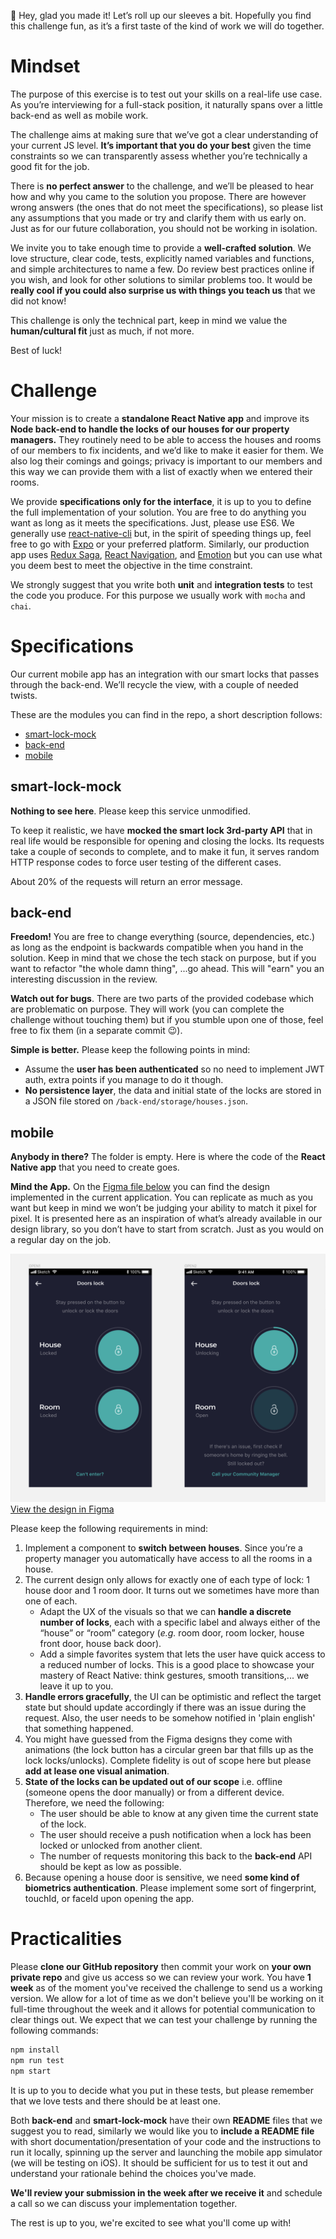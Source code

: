 👋 Hey, glad you made it! Let’s roll up our sleeves a bit. Hopefully you find this challenge fun, as it’s a first taste of the kind of work we will do together.

# Mindset

The purpose of this exercise is to test out your skills on a real-life use case. As you’re interviewing for a full-stack position, it naturally spans over a little back-end as well as mobile work.

The challenge aims at making sure that we’ve got a clear understanding of your current JS level. **It’s important that you do your best** given the time constraints so we can transparently assess whether you’re technically a good fit for the job.

There is **no perfect answer** to the challenge, and we’ll be pleased to hear how and why you came to the solution you propose. There are however wrong answers (the ones that do not meet the specifications), so please list any assumptions that you made or try and clarify them with us early on. Just as for our future collaboration, you should not be working in isolation.

We invite you to take enough time to provide a **well-crafted solution**. We love structure, clear code, tests, explicitly named variables and functions, and simple architectures to name a few. Do review best practices online if you wish, and look for other solutions to similar problems too. It would be **really cool if you could also surprise us with things you teach us** that we did not know!

This challenge is only the technical part, keep in mind we value the **human/cultural fit** just as much, if not more.

Best of luck!

# Challenge

Your mission is to create a **standalone React Native app** and improve its **Node back-end to handle the locks of our houses for our property managers.** They routinely need to be able to access the houses and rooms of our members to fix incidents, and we’d like to make it easier for them. We also log their comings and goings; privacy is important to our members and this way we can provide them with a list of exactly when we entered their rooms.

We provide **specifications only for the interface**, it is up to you to define the full implementation of your solution. You are free to do anything you want as long as it meets the specifications. Just, please use ES6. We generally use [react-native-cli](https://github.com/react-native-community/cli) but, in the spirit of speeding things up, feel free to go with [Expo](https://expo.io/) or your preferred platform. Similarly, our production app uses [Redux Saga](https://github.com/redux-saga/redux-saga), [React Navigation](https://reactnavigation.org/docs/en/getting-started.html), and [Emotion](https://emotion.sh/) but you can use what you deem best to meet the objective in the time constraint.

We strongly suggest that you write both **unit** and **integration tests** to test the code you produce. For this purpose we usually work with `mocha` and `chai`.

# Specifications

Our current mobile app has an integration with our smart locks that passes through the back-end. We’ll recycle the view, with a couple of needed twists.

These are the modules you can find in the repo, a short description follows:

- [smart-lock-mock](#smart-lock-mock)
- [back-end](#back-end)
- [mobile](#mobile)

## smart-lock-mock

**Nothing to see here**. Please keep this service unmodified.

To keep it realistic, we have **mocked the smart lock 3rd-party API** that in real life would be responsible for opening and closing the locks. Its requests take a couple of seconds to complete, and to make it fun, it serves random HTTP response codes to force user testing of the different cases.

About 20% of the requests will return an error message.

## back-end

**Freedom!** You are free to change everything (source, dependencies, etc.) as long as the endpoint is backwards compatible when you hand in the solution. Keep in mind that we chose the tech stack on purpose, but if you want to refactor "the whole damn thing", ...go ahead. This will "earn" you an interesting discussion in the review.

**Watch out for bugs**. There are two parts of the provided codebase which are problematic on purpose. They will work (you can complete the challenge without touching them) but if you stumble upon one of those, feel free to fix them (in a separate commit 😉).

**Simple is better.** Please keep the following points in mind:

- Assume the **user has been authenticated** so no need to implement JWT auth, extra points if you manage to do it though.
- **No persistence layer**, the data and initial state of the locks are stored in a JSON file stored on `/back-end/storage/houses.json`.

## mobile

**Anybody in there?** The folder is empty. Here is where the code of the **React Native app** that you need to create goes.

**Mind the App.** On the [Figma file below](https://www.figma.com/file/Ic8zA4IucNWmdFa0oNgLYHZy?node-id=0:1445) you can find the design implemented in the current application. You can replicate as much as you want but keep in mind we won’t be judging your ability to match it pixel for pixel. It is presented here as an inspiration of what’s already available in our design library, so you don’t have to start from scratch. Just as you would on a regular day on the job.

![Lock screen](lock-screen.png)
[View the design in Figma](https://www.figma.com/file/Ic8zA4IucNWmdFa0oNgLYHZy?node-id=0:1445)

Please keep the following requirements in mind:

1. Implement a component to **switch between houses**. Since you’re a property manager you automatically have access to all the rooms in a house.
2. The current design only allows for exactly one of each type of lock: 1 house door and 1 room door. It turns out we sometimes have more than one of each. 
    - Adapt the UX of the visuals so that we can **handle a discrete number of locks**, each with a specific label and always either of the “house” or “room” category (*e.g.* room door, room locker, house front door, house back door).
    - Add a simple favorites system that lets the user have quick access to a reduced number of locks. This is a good place to showcase your mastery of React Native: think gestures, smooth transitions,... we leave it up to you.
3. **Handle errors gracefully**, the UI can be optimistic and reflect the target state but should update accordingly if there was an issue during the request. Also, the user needs to be somehow notified in 'plain english' that something happened.
4. You might have guessed from the Figma designs they come with animations (the lock button has a circular green bar that fills up as the lock locks/unlocks). Complete fidelity is out of scope here but please **add at lease one visual animation**.
5. **State of the locks can be updated out of our scope** i.e. offline (someone opens the door manually) or from a different device. Therefore, we need the following:
    - The user should be able to know at any given time the current state of the lock.
    - The user should receive a push notification when a lock has been locked or unlocked from another client.
    - The number of requests monitoring this back to the **back-end** API should be kept as low as possible.
6. Because opening a house door is sensitive, we need **some kind of biometrics authentication**. Please implement some sort of fingerprint, touchId, or faceId upon opening the app.

# Practicalities

Please **clone our GitHub repository** then commit your work on **your own private repo** and give us access so we can review your work. You have **1 week** as of the moment you've received the challenge to send us a working version. We allow for a lot of time as we don't believe you'll be working on it full-time throughout the week and it allows for potential communication to clear things out. We expect that we can test your challenge by running the following commands:

```bash
npm install
npm run test
npm start
```

It is up to you to decide what you put in these tests, but please remember that we love tests and there should be at least one.

Both **back-end** and **smart-lock-mock** have their own **README** files that we suggest you to read, similarly we would like you to **include a README file** with short documentation/presentation of your code and the instructions to run it locally, spinning up the server and launching the mobile app simulator (we will be testing on iOS). It should be sufficient for us to test it out and understand your rationale behind the choices you've made.

**We'll review your submission in the week after we receive it** and schedule a call so we can discuss your implementation together.

The rest is up to you, we're excited to see what you'll come up with!
